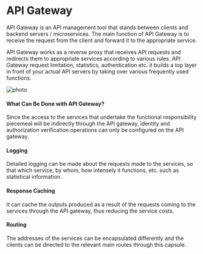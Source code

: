 # API Gateway

API Gateway is an API management tool that stands between clients and backend servers / microservices. The main function of API Gateway is to receive the request from the client and forward it to the appropriate service.

API Gateway works as a reverse proxy that receives API requests and redirects them to appropriate services according to various rules. API Gateway request limitation, statistics, authentication etc. it builds a top layer in front of your actual API servers by taking over various frequently used functions.


![photo](https://www.gencayyildiz.com/blog/wp-content/uploads/2020/06/Microservice-Mimarisinde-API-Gateway-Nedir.png)


####  What Can Be Done with API Gateway?

Since the access to the services that undertake the functional responsibility piecemeal will be indirectly through the API gateway, identity and authorization verification operations can only be configured on the API gateway.

#### Logging

Detailed logging can be made about the requests made to the services, so that which service, by whom, how intensely it functions, etc. such as statistical information.

#### Response Caching

It can cache the outputs produced as a result of the requests coming to the services through the API gateway, thus reducing the service costs.

#### Routing

The addresses of the services can be encapsulated differently and the clients can be directed to the relevant main routes through this capsule.





